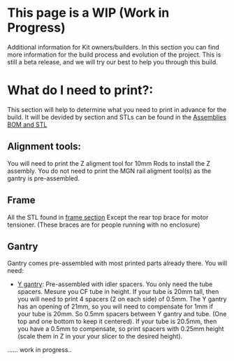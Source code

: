 # This page is a WIP (Work in Progress)

Additional information for Kit owners/builders. In this section you can find more information for the build process and evolution of the project.
This is still a beta release, and we will try our best to help you through this build.

# What do I need to print?:

This section will help to determine what you need to print in advance for the build. It will be devided by section and STLs can be found in the [Assemblies BOM and STL](/Assemblies%20BOM%20and%20STL)

## Alignment tools: 
You will need to print the Z aligment tool for 10mm Rods to install the Z assembly. You do not need to print the MGN rail aligment tool(s) as the gantry is pre-assembled.

## Frame
All the STL found in [frame section](/Assemblies%20BOM%20and%20STL/Frame) Except the rear top brace for motor tensioner. (These braces are for people running with no enclosure)

## Gantry
Gantry comes pre-assembled with most printed parts already there. You will need:
- [Y gantry](/Assemblies%20BOM%20and%20STL/Gantry/Y%20gantry/Aluminum%20Y%20Gantry):  Pre-assembled with idler spacers. You only need the tube spacers. Mesure you CF tube in height. If your tube is 20mm tall, then you will need to print 4 spacers (2 on each side) of 0.5mm. The Y gantry has an opening of 21mm, so you will need to compensate for 1mm if your tube is 20mm. So 0.5mm spacers between Y gantry and tube. (One top and one bottom to keep it centered). If your tube is 20.5mm, then you have a 0.5mm to compensate, so print spacers with 0.25mm height (scale them in Z in your your slicer to the desired height).

...... work in progress.. 
